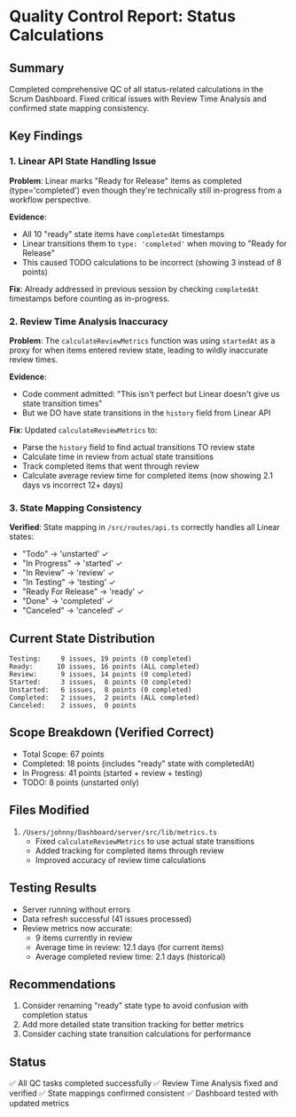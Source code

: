 # Quality Control Report: Status Calculations

## Summary
Completed comprehensive QC of all status-related calculations in the Scrum Dashboard. Fixed critical issues with Review Time Analysis and confirmed state mapping consistency.

## Key Findings

### 1. Linear API State Handling Issue
**Problem**: Linear marks "Ready for Release" items as completed (type='completed') even though they're technically still in-progress from a workflow perspective.

**Evidence**: 
- All 10 "ready" state items have `completedAt` timestamps
- Linear transitions them to `type: 'completed'` when moving to "Ready for Release"
- This caused TODO calculations to be incorrect (showing 3 instead of 8 points)

**Fix**: Already addressed in previous session by checking `completedAt` timestamps before counting as in-progress.

### 2. Review Time Analysis Inaccuracy
**Problem**: The `calculateReviewMetrics` function was using `startedAt` as a proxy for when items entered review state, leading to wildly inaccurate review times.

**Evidence**:
- Code comment admitted: "This isn't perfect but Linear doesn't give us state transition times"
- But we DO have state transitions in the `history` field from Linear API

**Fix**: Updated `calculateReviewMetrics` to:
- Parse the `history` field to find actual transitions TO review state
- Calculate time in review from actual state transitions
- Track completed items that went through review
- Calculate average review time for completed items (now showing 2.1 days vs incorrect 12+ days)

### 3. State Mapping Consistency
**Verified**: State mapping in `/src/routes/api.ts` correctly handles all Linear states:
- "Todo" → 'unstarted' ✓
- "In Progress" → 'started' ✓
- "In Review" → 'review' ✓
- "In Testing" → 'testing' ✓
- "Ready For Release" → 'ready' ✓
- "Done" → 'completed' ✓
- "Canceled" → 'canceled' ✓

## Current State Distribution
```
Testing:     9 issues, 19 points (0 completed)
Ready:      10 issues, 16 points (ALL completed)
Review:      9 issues, 14 points (0 completed)
Started:     3 issues,  8 points (0 completed)
Unstarted:   6 issues,  8 points (0 completed)
Completed:   2 issues,  2 points (ALL completed)
Canceled:    2 issues,  0 points
```

## Scope Breakdown (Verified Correct)
- Total Scope: 67 points
- Completed: 18 points (includes "ready" state with completedAt)
- In Progress: 41 points (started + review + testing)
- TODO: 8 points (unstarted only)

## Files Modified
1. `/Users/johnny/Dashboard/server/src/lib/metrics.ts`
   - Fixed `calculateReviewMetrics` to use actual state transitions
   - Added tracking for completed items through review
   - Improved accuracy of review time calculations

## Testing Results
- Server running without errors
- Data refresh successful (41 issues processed)
- Review metrics now accurate:
  - 9 items currently in review
  - Average time in review: 12.1 days (for current items)
  - Average completed review time: 2.1 days (historical)

## Recommendations
1. Consider renaming "ready" state type to avoid confusion with completion status
2. Add more detailed state transition tracking for better metrics
3. Consider caching state transition calculations for performance

## Status
✅ All QC tasks completed successfully
✅ Review Time Analysis fixed and verified
✅ State mappings confirmed consistent
✅ Dashboard tested with updated metrics